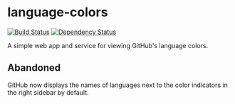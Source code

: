 language-colors
===============
[![Build Status](https://travis-ci.org/nicolasmccurdy/language-colors.svg?branch=master)](https://travis-ci.org/nicolasmccurdy/language-colors)
[![Dependency Status](https://gemnasium.com/nicolasmccurdy/language-colors.svg)](https://gemnasium.com/nicolasmccurdy/language-colors)

A simple web app and service for viewing GitHub's language colors.

## Abandoned
GitHub now displays the names of languages next to the color indicators in the right sidebar by default.

